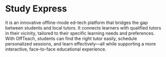 # Study Express
It is an innovative offline-mode ed-tech platform that bridges the gap between students and local tutors. It connects learners with qualified tutors in their vicinity, tailored to their specific learning needs and preferences. With OffTeach, students can find the right tutor easily, schedule personalized sessions, and learn effectively—all while supporting a more interactive, face-to-face educational experience.

